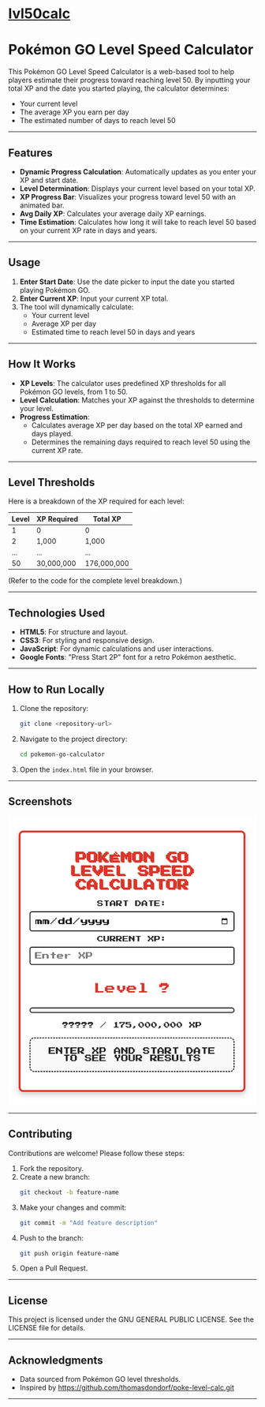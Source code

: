 # [lvl50calc](https://a-baranowska.github.io/Pokemonlvl50calc/)
# Pokémon GO Level Speed Calculator

This Pokémon GO Level Speed Calculator is a web-based tool to help players estimate their progress toward reaching level 50. By inputting your total XP and the date you started playing, the calculator determines:

- Your current level
- The average XP you earn per day
- The estimated number of days to reach level 50

---

## Features

- **Dynamic Progress Calculation**: Automatically updates as you enter your XP and start date.
- **Level Determination**: Displays your current level based on your total XP.
- **XP Progress Bar**: Visualizes your progress toward level 50 with an animated bar.
- **Avg Daily XP**: Calculates your average daily XP earnings.
- **Time Estimation**: Calculates how long it will take to reach level 50 based on your current XP rate in days and years.
---

## Usage

1. **Enter Start Date**: Use the date picker to input the date you started playing Pokémon GO.
2. **Enter Current XP**: Input your current XP total.
3. The tool will dynamically calculate:
   - Your current level
   - Average XP per day
   - Estimated time to reach level 50 in days and years

---

## How It Works

- **XP Levels**: The calculator uses predefined XP thresholds for all Pokémon GO levels, from 1 to 50.
- **Level Calculation**: Matches your XP against the thresholds to determine your level.
- **Progress Estimation**:
  - Calculates average XP per day based on the total XP earned and days played.
  - Determines the remaining days required to reach level 50 using the current XP rate.

---

## Level Thresholds

Here is a breakdown of the XP required for each level:

| Level | XP Required | Total XP |
|-------|-------------|----------|
| 1     | 0           | 0        |
| 2     | 1,000       | 1,000    |
| ...   | ...         | ...      |
| 50    | 30,000,000  | 176,000,000 |

(Refer to the code for the complete level breakdown.)

---

## Technologies Used

- **HTML5**: For structure and layout.
- **CSS3**: For styling and responsive design.
- **JavaScript**: For dynamic calculations and user interactions.
- **Google Fonts**: "Press Start 2P" font for a retro Pokémon aesthetic.

---

## How to Run Locally

1. Clone the repository:
   ```bash
   git clone <repository-url>
   ```
2. Navigate to the project directory:
   ```bash
   cd pokemon-go-calculator
   ```
3. Open the `index.html` file in your browser.

---

## Screenshots

![Screenshot of the Calculator](PokemonGoLvl50Calc.png)

---

## Contributing

Contributions are welcome! Please follow these steps:
1. Fork the repository.
2. Create a new branch:
   ```bash
   git checkout -b feature-name
   ```
3. Make your changes and commit:
   ```bash
   git commit -m "Add feature description"
   ```
4. Push to the branch:
   ```bash
   git push origin feature-name
   ```
5. Open a Pull Request.

---

## License

This project is licensed under the  GNU GENERAL PUBLIC LICENSE. See the LICENSE file for details.

---

## Acknowledgments

- Data sourced from Pokémon GO level thresholds.
- Inspired by https://github.com/thomasdondorf/poke-level-calc.git
---


